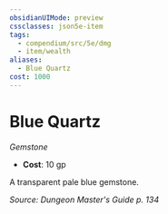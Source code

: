 ```yaml
---
obsidianUIMode: preview
cssclasses: json5e-item
tags:
  - compendium/src/5e/dmg
  - item/wealth
aliases:
  - Blue Quartz
cost: 1000
---
```

# Blue Quartz
*Gemstone*  

- **Cost**: 10 gp

A transparent pale blue gemstone.

*Source: Dungeon Master's Guide p. 134*

